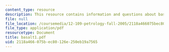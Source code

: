 ```yaml
---
content_type: resource
description: This resource contains information and questions about basalts.
file: null
file_location: /coursemedia/12-109-petrology-fall-2005/2118a466075bec80126e250eb19a7565_basalt1.pdf
file_type: application/pdf
resourcetype: Document
title: basalt1.pdf
uid: 2118a466-075b-ec80-126e-250eb19a7565
---
```

